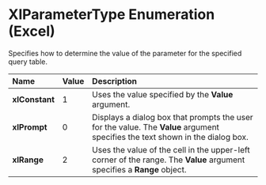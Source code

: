 
# XlParameterType Enumeration (Excel)

Specifies how to determine the value of the parameter for the specified query table.



|**Name**|**Value**|**Description**|
|:-----|:-----|:-----|
| **xlConstant**|1|Uses the value specified by the  **Value** argument.|
| **xlPrompt**|0|Displays a dialog box that prompts the user for the value. The  **Value** argument specifies the text shown in the dialog box.|
| **xlRange**|2|Uses the value of the cell in the upper-left corner of the range. The  **Value** argument specifies a **Range** object.|
